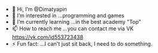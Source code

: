 - 👋 Hi, I’m @Dimatyapin
- 👀 I’m interested in ...programming and games
- 🌱 I’m currently learning ...in the best academy "Top"
- 📫 How to reach me ...you can contact me via VK https://vk.com/id553723438
- ⚡ Fun fact: ...I can't just sit back, I need to do something.

<!---
dimatapin20/dimatapin20 is a ✨ special ✨ repository because its `README.md` (this file) appears on your GitHub profile.
You can click the Preview link to take a look at your changes.
--->
